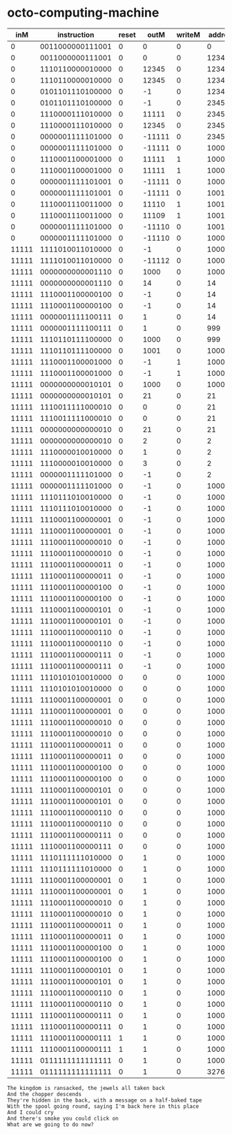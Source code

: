 octo-computing-machine
============================

| inM  |  instruction   |reset| outM  |writeM |addre| pc  |DRegiste|
|------|----------------|-----|-------|-------|-----|-----|--------|
|     0|0011000000111001|  0  |      0|   0   |    0|    0|      0 |
|     0|0011000000111001|  0  |      0|   0   |12345|    1|      0 |
|     0|1110110000010000|  0  |  12345|   0   |12345|    1|  12345 |
|     0|1110110000010000|  0  |  12345|   0   |12345|    2|  12345 |
|     0|0101101110100000|  0  |     -1|   0   |12345|    2|  12345 |
|     0|0101101110100000|  0  |     -1|   0   |23456|    3|  12345 |
|     0|1110000111010000|  0  |  11111|   0   |23456|    3|  11111 |
|     0|1110000111010000|  0  |  12345|   0   |23456|    4|  11111 |
|     0|0000001111101000|  0  | -11111|   0   |23456|    4|  11111 |
|     0|0000001111101000|  0  | -11111|   0   | 1000|    5|  11111 |
|     0|1110001100001000|  0  |  11111|   1   | 1000|    5|  11111 |
|     0|1110001100001000|  0  |  11111|   1   | 1000|    6|  11111 |
|     0|0000001111101001|  0  | -11111|   0   | 1000|    6|  11111 |
|     0|0000001111101001|  0  | -11111|   0   | 1001|    7|  11111 |
|     0|1110001110011000|  0  |  11110|   1   | 1001|    7|  11110 |
|     0|1110001110011000|  0  |  11109|   1   | 1001|    8|  11110 |
|     0|0000001111101000|  0  | -11110|   0   | 1001|    8|  11110 |
|     0|0000001111101000|  0  | -11110|   0   | 1000|    9|  11110 |
| 11111|1111010011010000|  0  |     -1|   0   | 1000|    9|     -1 |
| 11111|1111010011010000|  0  | -11112|   0   | 1000|   10|     -1 |
| 11111|0000000000001110|  0  |   1000|   0   | 1000|   10|     -1 |
| 11111|0000000000001110|  0  |     14|   0   |   14|   11|     -1 |
| 11111|1110001100000100|  0  |     -1|   0   |   14|   11|     -1 |
| 11111|1110001100000100|  0  |     -1|   0   |   14|   14|     -1 |
| 11111|0000001111100111|  0  |      1|   0   |   14|   14|     -1 |
| 11111|0000001111100111|  0  |      1|   0   |  999|   15|     -1 |
| 11111|1110110111100000|  0  |   1000|   0   |  999|   15|     -1 |
| 11111|1110110111100000|  0  |   1001|   0   | 1000|   16|     -1 |
| 11111|1110001100001000|  0  |     -1|   1   | 1000|   16|     -1 |
| 11111|1110001100001000|  0  |     -1|   1   | 1000|   17|     -1 |
| 11111|0000000000010101|  0  |   1000|   0   | 1000|   17|     -1 |
| 11111|0000000000010101|  0  |     21|   0   |   21|   18|     -1 |
| 11111|1110011111000010|  0  |      0|   0   |   21|   18|     -1 |
| 11111|1110011111000010|  0  |      0|   0   |   21|   21|     -1 |
| 11111|0000000000000010|  0  |     21|   0   |   21|   21|     -1 |
| 11111|0000000000000010|  0  |      2|   0   |    2|   22|     -1 |
| 11111|1110000010010000|  0  |      1|   0   |    2|   22|      1 |
| 11111|1110000010010000|  0  |      3|   0   |    2|   23|      1 |
| 11111|0000001111101000|  0  |     -1|   0   |    2|   23|      1 |
| 11111|0000001111101000|  0  |     -1|   0   | 1000|   24|      1 |
| 11111|1110111010010000|  0  |     -1|   0   | 1000|   24|     -1 |
| 11111|1110111010010000|  0  |     -1|   0   | 1000|   25|     -1 |
| 11111|1110001100000001|  0  |     -1|   0   | 1000|   25|     -1 |
| 11111|1110001100000001|  0  |     -1|   0   | 1000|   26|     -1 |
| 11111|1110001100000010|  0  |     -1|   0   | 1000|   26|     -1 |
| 11111|1110001100000010|  0  |     -1|   0   | 1000|   27|     -1 |
| 11111|1110001100000011|  0  |     -1|   0   | 1000|   27|     -1 |
| 11111|1110001100000011|  0  |     -1|   0   | 1000|   28|     -1 |
| 11111|1110001100000100|  0  |     -1|   0   | 1000|   28|     -1 |
| 11111|1110001100000100|  0  |     -1|   0   | 1000| 1000|     -1 |
| 11111|1110001100000101|  0  |     -1|   0   | 1000| 1000|     -1 |
| 11111|1110001100000101|  0  |     -1|   0   | 1000| 1000|     -1 |
| 11111|1110001100000110|  0  |     -1|   0   | 1000| 1000|     -1 |
| 11111|1110001100000110|  0  |     -1|   0   | 1000| 1000|     -1 |
| 11111|1110001100000111|  0  |     -1|   0   | 1000| 1000|     -1 |
| 11111|1110001100000111|  0  |     -1|   0   | 1000| 1000|     -1 |
| 11111|1110101010010000|  0  |      0|   0   | 1000| 1000|      0 |
| 11111|1110101010010000|  0  |      0|   0   | 1000| 1001|      0 |
| 11111|1110001100000001|  0  |      0|   0   | 1000| 1001|      0 |
| 11111|1110001100000001|  0  |      0|   0   | 1000| 1002|      0 |
| 11111|1110001100000010|  0  |      0|   0   | 1000| 1002|      0 |
| 11111|1110001100000010|  0  |      0|   0   | 1000| 1000|      0 |
| 11111|1110001100000011|  0  |      0|   0   | 1000| 1000|      0 |
| 11111|1110001100000011|  0  |      0|   0   | 1000| 1000|      0 |
| 11111|1110001100000100|  0  |      0|   0   | 1000| 1000|      0 |
| 11111|1110001100000100|  0  |      0|   0   | 1000| 1001|      0 |
| 11111|1110001100000101|  0  |      0|   0   | 1000| 1001|      0 |
| 11111|1110001100000101|  0  |      0|   0   | 1000| 1002|      0 |
| 11111|1110001100000110|  0  |      0|   0   | 1000| 1002|      0 |
| 11111|1110001100000110|  0  |      0|   0   | 1000| 1000|      0 |
| 11111|1110001100000111|  0  |      0|   0   | 1000| 1000|      0 |
| 11111|1110001100000111|  0  |      0|   0   | 1000| 1000|      0 |
| 11111|1110111111010000|  0  |      1|   0   | 1000| 1000|      1 |
| 11111|1110111111010000|  0  |      1|   0   | 1000| 1001|      1 |
| 11111|1110001100000001|  0  |      1|   0   | 1000| 1001|      1 |
| 11111|1110001100000001|  0  |      1|   0   | 1000| 1000|      1 |
| 11111|1110001100000010|  0  |      1|   0   | 1000| 1000|      1 |
| 11111|1110001100000010|  0  |      1|   0   | 1000| 1001|      1 |
| 11111|1110001100000011|  0  |      1|   0   | 1000| 1001|      1 |
| 11111|1110001100000011|  0  |      1|   0   | 1000| 1000|      1 |
| 11111|1110001100000100|  0  |      1|   0   | 1000| 1000|      1 |
| 11111|1110001100000100|  0  |      1|   0   | 1000| 1001|      1 |
| 11111|1110001100000101|  0  |      1|   0   | 1000| 1001|      1 |
| 11111|1110001100000101|  0  |      1|   0   | 1000| 1000|      1 |
| 11111|1110001100000110|  0  |      1|   0   | 1000| 1000|      1 |
| 11111|1110001100000110|  0  |      1|   0   | 1000| 1001|      1 |
| 11111|1110001100000111|  0  |      1|   0   | 1000| 1001|      1 |
| 11111|1110001100000111|  0  |      1|   0   | 1000| 1000|      1 |
| 11111|1110001100000111|  1  |      1|   0   | 1000| 1000|      1 |
| 11111|1110001100000111|  1  |      1|   0   | 1000|    0|      1 |
| 11111|0111111111111111|  0  |      1|   0   | 1000|    0|      1 |
| 11111|0111111111111111|  0  |      1|   0   |32767|    1|      1 |

    The kingdom is ransacked, the jewels all taken back
    And the chopper descends
    They're hidden in the back, with a message on a half-baked tape
    With the spool going round, saying I'm back here in this place
    And I could cry
    And there's smoke you could click on
    What are we going to do now? 
